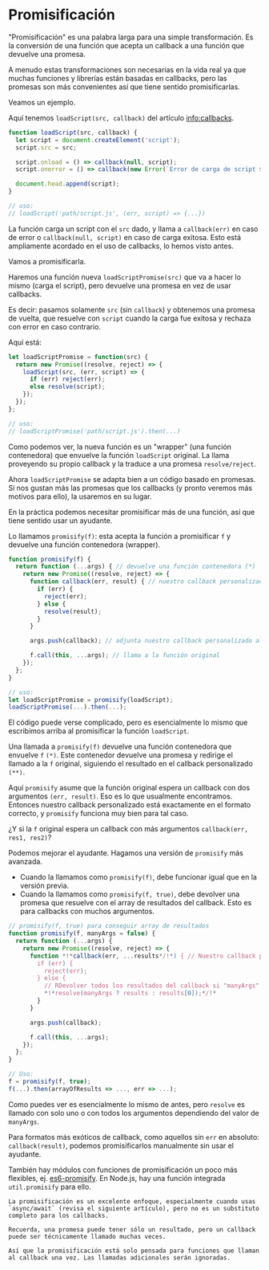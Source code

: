 # Promisificación

"Promisificación" es una palabra larga para una simple transformación. Es la conversión de una función que acepta un callback a una función que devuelve una promesa.

A menudo estas transformaciones son necesarias en la vida real ya que muchas funciones y librerías están basadas en callbacks, pero las promesas son más convenientes así que tiene sentido promisificarlas.

Veamos un ejemplo.

Aquí tenemos `loadScript(src, callback)` del artículo <info:callbacks>.

```js run
function loadScript(src, callback) {
  let script = document.createElement('script');
  script.src = src;

  script.onload = () => callback(null, script);
  script.onerror = () => callback(new Error(`Error de carga de script ${src}`));

  document.head.append(script);
}

// uso:
// loadScript('path/script.js', (err, script) => {...})
```

La función carga un script con el `src` dado, y llama a `callback(err)` en caso de error o `callback(null, script)` en caso de carga exitosa. Esto está ampliamente acordado en el uso de callbacks, lo hemos visto antes.

Vamos a promisificarla. 

Haremos una función nueva `loadScriptPromise(src)` que va a hacer lo mismo (carga el script), pero devuelve una promesa en vez de usar callbacks.

Es decir: pasamos solamente `src` (sin `callback`) y obtenemos una promesa de vuelta, que resuelve con `script` cuando la carga fue exitosa y rechaza con error en caso contrario.

Aquí está:
```js
let loadScriptPromise = function(src) {
  return new Promise((resolve, reject) => {
    loadScript(src, (err, script) => {
      if (err) reject(err);
      else resolve(script);
    });
  });
};

// uso:
// loadScriptPromise('path/script.js').then(...)
```

Como podemos ver, la nueva función es un "wrapper" (una función contenedora) que envuelve la función `loadScript` original. La llama proveyendo su propio callback y la traduce a una promesa `resolve/reject`.

Ahora `loadScriptPromise` se adapta bien a un código basado en promesas. Si nos gustan más las promesas que los callbacks (y pronto veremos más motivos para ello), la usaremos en su lugar.

En la práctica podemos necesitar promisificar más de una función, así que tiene sentido usar un ayudante.

Lo llamamos `promisify(f)`: esta acepta la función a promisificar `f` y devuelve una función contenedora (wrapper).

```js
function promisify(f) {
  return function (...args) { // devuelve una función contenedora (*)
    return new Promise((resolve, reject) => {
      function callback(err, result) { // nuestro callback personalizado para f (**)
        if (err) {
          reject(err);
        } else {
          resolve(result);
        }
      }

      args.push(callback); // adjunta nuestro callback personalizado al final de los argumentos

      f.call(this, ...args); // llama a la función original
    });
  };
}

// uso:
let loadScriptPromise = promisify(loadScript);
loadScriptPromise(...).then(...);
```

El código puede verse complicado, pero es esencialmente lo mismo que escribimos arriba al promisificar la función `loadScript`.

Una llamada a `promisify(f)` devuelve una función contenedora que envuelve `f` `(*)`. Este contenedor devuelve una promesa y redirige el llamado a la `f` original, siguiendo el resultado en el callback personalizado `(**)`.

Aquí `promisify` asume que la función original espera un callback con dos argumentos `(err, result)`. Eso es lo que usualmente encontramos. Entonces nuestro callback personalizado está exactamente en el formato correcto, y `promisify` funciona muy bien para tal caso.

¿Y si la `f` original espera un callback con más argumentos `callback(err, res1, res2)`?

Podemos mejorar el ayudante. Hagamos una versión de `promisify` más avanzada.

- Cuando la llamamos como `promisify(f)`, debe funcionar igual que en la versión previa.
- Cuando la llamamos como `promisify(f, true)`, debe devolver una promesa que resuelve con el array de resultados del callback. Esto es para callbacks con muchos argumentos.

```js
// promisify(f, true) para conseguir array de resultados
function promisify(f, manyArgs = false) {
  return function (...args) {
    return new Promise((resolve, reject) => {
      function *!*callback(err, ...results*/!*) { // Nuestro callback personalizado para f
        if (err) {
          reject(err);
        } else {
          // RDevolver todos los resultados del callback si "manyArgs" es especificado
          *!*resolve(manyArgs ? results : results[0]);*/!*
        }
      }

      args.push(callback);

      f.call(this, ...args);
    });
  };
}

// Uso:
f = promisify(f, true);
f(...).then(arrayOfResults => ..., err => ...);
```

Como puedes ver es esencialmente lo mismo de antes, pero `resolve` es llamado con solo uno o con todos los argumentos dependiendo del valor de `manyArgs`. 

Para formatos más exóticos de callback, como aquellos sin `err` en absoluto: `callback(result)`, podemos promisificarlos manualmente sin usar el ayudante.

También hay módulos con funciones de promisificación un poco más flexibles, ej. [es6-promisify](https://github.com/digitaldesignlabs/es6-promisify). En Node.js, hay una función integrada `util.promisify` para ello.

```smart
La promisificación es un excelente enfoque, especialmente cuando usas `async/await` (revisa el siguiente artículo), pero no es un substituto completo para los callbacks.

Recuerda, una promesa puede tener sólo un resultado, pero un callback puede ser técnicamente llamado muchas veces.

Así que la promisificación está solo pensada para funciones que llaman al callback una vez. Las llamadas adicionales serán ignoradas.
```
